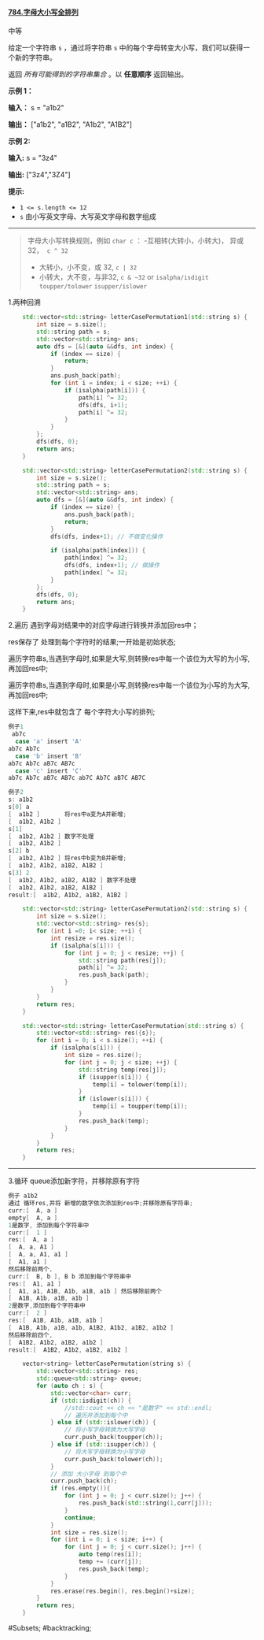 #### [784.字母大小写全排列](https://leetcode.cn/problems/letter-case-permutation/)

中等

给定一个字符串 `s` ，通过将字符串 `s` 中的每个字母转变大小写，我们可以获得一个新的字符串。

返回 _所有可能得到的字符串集合_ 。以 **任意顺序** 返回输出。

**示例 1：**

**输入：** s = "a1b2"

**输出：** ["a1b2", "a1B2", "A1b2", "A1B2"]

**示例 2:**

**输入:** s = "3z4"

**输出:** ["3z4","3Z4"]

**提示:**

- `1 <= s.length <= 12`
- `s` 由小写英文字母、大写英文字母和数字组成
---- ----
>字母大小写转换规则，例如 `char c` ：
 >   -互相转(大转小，小转大)， 异或32，  `c ^ 32`
>    - 大转小，小不变，或 32, `c | 32`
>    - 小转大，大不变，与非32, `c & ~32`
or
>`isalpha/isdigit`
>`toupper/tolower`
>`isupper/islower`

1.两种回溯

```cpp
    std::vector<std::string> letterCasePermutation1(std::string s) {
        int size = s.size();
        std::string path = s;
        std::vector<std::string> ans;
        auto dfs = [&](auto &&dfs, int index) {
            if (index == size) {
                return;
            }
            ans.push_back(path);
            for (int i = index; i < size; ++i) {
                if (isalpha(path[i])) {
                    path[i] ^= 32;
                    dfs(dfs, i+1);
                    path[i] ^= 32;
                }
            }
        };
        dfs(dfs, 0);
        return ans;
    }
```

```cpp
    std::vector<std::string> letterCasePermutation2(std::string s) {
        int size = s.size();
        std::string path = s;
        std::vector<std::string> ans;
        auto dfs = [&](auto &&dfs, int index) {
            if (index == size) {
                ans.push_back(path);
                return;
            }
            dfs(dfs, index+1); // 不做变化操作

            if (isalpha(path[index])) {
                path[index] ^= 32;
                dfs(dfs, index+1); // 做操作
                path[index] ^= 32;
            }
        };
        dfs(dfs, 0);
        return ans;
    }
```
2.遍历 遇到字母对结果中的对应字母进行转换并添加回res中；

res保存了 处理到每个字符时的结果;一开始是初始状态;

遍历字符串s,当遇到字母时,如果是大写,则转换res中每一个该位为大写的为小写,再加回res中;

遍历字符串s,当遇到字母时,如果是小写,则转换res中每一个该位为小写的为大写,再加回res中;

这样下来,res中就包含了 每个字符大小写的排列;
```c
例子1
 ab7c
  case 'a' insert 'A'
ab7c Ab7c
  case 'b' insert 'B'
ab7c Ab7c aB7c AB7c
  case 'c' insert 'C'
ab7c Ab7c aB7c AB7c ab7C Ab7C aB7C AB7C
```

```c
例子2
s: a1b2
s[0] a
[  a1b2 ]       将res中a变为A并新增;
[  a1b2, A1b2 ]
s[1]
[  a1b2, A1b2 ] 数字不处理
[  a1b2, A1b2 ]
s[2] b
[  a1b2, A1b2 ] 将res中b变为B并新增;
[  a1b2, A1b2, a1B2, A1B2 ]
s[3] 2
[  a1b2, A1b2, a1B2, A1B2 ] 数字不处理
[  a1b2, A1b2, a1B2, A1B2 ]
result:[  a1b2, A1b2, a1B2, A1B2 ]
```

```cpp
    std::vector<std::string> letterCasePermutation2(std::string s) {
        int size = s.size();
        std::vector<std::string> res{s};
        for (int i =0; i< size; ++i) {
            int resize = res.size();
            if (isalpha(s[i])) {
                for (int j = 0; j < resize; ++j) {
                    std::string path(res[j]);
                    path[i] ^= 32;
                    res.push_back(path);
                }
            }
        }
        return res;
    }
```

```cpp
    std::vector<std::string> letterCasePermutation(std::string s) {
        std::vector<std::string> res({s});
        for (int i = 0; i < s.size(); ++i) {
            if (isalpha(s[i])) {
                int size = res.size();
                for (int j = 0; j < size; ++j) {
                    std::string temp(res[j]);
                    if (isupper(s[i])) {
                        temp[i] = tolower(temp[i]);
                    }
                    if (islower(s[i])) {
                        temp[i] = toupper(temp[i]);
                    }
                    res.push_back(temp);
                }
            }
        }
        return res;
    }
```

----
3.循环 queue添加新字符，并移除原有字符
```c
例子 a1b2
通过 循环res,并将 新增的数字依次添加到res中;并移除原有字符串;
curr:[  A, a ]
empty[  A, a ]
1是数字, 添加到每个字符串中
curr:[  1 ]
res:[  A, a ]
[  A, a, A1 ]
[  A, a, A1, a1 ]
[  A1, a1 ]
然后移除前两个,
curr:[  B, b ], B b 添加到每个字符串中
res:[  A1, a1 ]
[  A1, a1, A1B, A1b, a1B, a1b ] 然后移除前两个
[  A1B, A1b, a1B, a1b ]
2是数字,添加到每个字符串中
curr:[  2 ]
res:[  A1B, A1b, a1B, a1b ]
[  A1B, A1b, a1B, a1b, A1B2, A1b2, a1B2, a1b2 ]
然后移除前四个,
[  A1B2, A1b2, a1B2, a1b2 ]
result:[  A1B2, A1b2, a1B2, a1b2 ]
```

```cpp
    vector<string> letterCasePermutation(string s) {
        std::vector<std::string> res;
        std::queue<std::string> queue;
        for (auto ch : s) {
            std::vector<char> curr;
            if (std::isdigit(ch)) {
                //std::cout << ch << "是数字" << std::endl;
                // 遍历并添加到每个中
            } else if (std::islower(ch)) {
                // 将小写字母转换为大写字母
                curr.push_back(toupper(ch));
            } else if (std::isupper(ch)) {
                // 将大写字母转换为小写字母
                curr.push_back(tolower(ch));
            }
            // 添加 大小字母 到每个中
            curr.push_back(ch);
            if (res.empty()){
                for (int j = 0; j < curr.size(); j++) {
                    res.push_back(std::string(1,curr[j]));
                }
                continue;
            }
            int size = res.size();
            for (int i = 0; i < size; i++) {
                for (int j = 0; j < curr.size(); j++) {
                    auto temp(res[i]);
                    temp += (curr[j]);
                    res.push_back(temp);
                }
            }
            res.erase(res.begin(), res.begin()+size);
        }
        return res;
    }
```
#Subsets; #backtracking;
